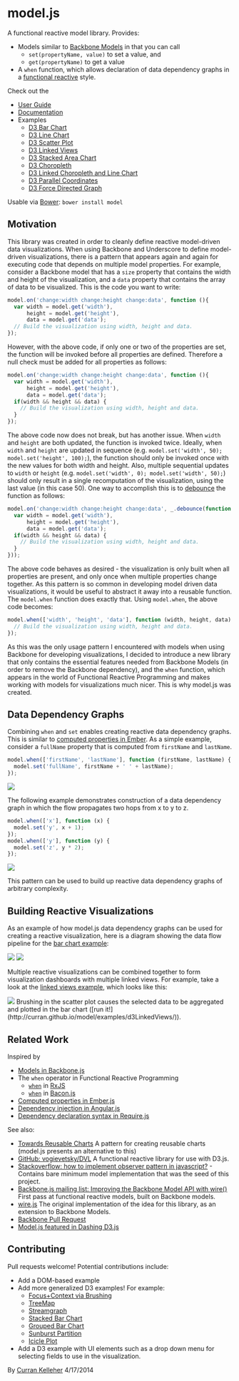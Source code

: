 model.js
========

A functional reactive model library. Provides:

 * Models similar to [Backbone Models](http://backbonejs.org/#Model) in that you can call
   * `set(propertyName, value)` to set a value, and
   * `get(propertyName)` to get a value
 * A `when` function, which allows declaration of data dependency graphs in a [functional reactive](http://stackoverflow.com/questions/1028250/what-is-functional-reactive-programming) style. 

Check out the

 * [User Guide](http://curran.github.io/model/docs/ModelSpec.html)
 * [Documentation](http://curran.github.io/model/docs/model.html)
 * Examples
   * [D3 Bar Chart](https://github.com/curran/model/tree/gh-pages/examples/d3BarChart)
   * [D3 Line Chart](https://github.com/curran/model/tree/gh-pages/examples/d3LineChart)
   * [D3 Scatter Plot](https://github.com/curran/model/tree/gh-pages/examples/d3ScatterPlot)
   * [D3 Linked Views](https://github.com/curran/model/tree/gh-pages/examples/d3LinkedViews)
   * [D3 Stacked Area Chart](https://github.com/curran/model/tree/gh-pages/examples/d3StackedArea)
   * [D3 Choropleth](https://github.com/curran/model/tree/gh-pages/examples/d3Choropleth)
   * [D3 Linked Choropleth and Line Chart](https://github.com/curran/model/tree/gh-pages/examples/d3LinkedChoropleth)
   * [D3 Parallel Coordinates](https://github.com/curran/model/tree/gh-pages/examples/d3ParallelCoordinates)
   * [D3 Force Directed Graph](https://github.com/curran/model/tree/gh-pages/examples/d3ForceDirectedGraph)

Usable via [Bower](http://bower.io/): `bower install model`

## Motivation

This library was created in order to cleanly define reactive model-driven data visualizations. When using Backbone and Underscore to define model-driven visualizations, there is a pattern that appears again and again for executing code that depends on multiple model properties. For example, consider a Backbone model that has a `size` property that contains the width and height of the visualization, and a `data` property that contains the array of data to be visualized. This is the code you want to write:

```javascript
model.on('change:width change:height change:data', function (){
  var width = model.get('width'),
      height = model.get('height'),
      data = model.get('data');
  // Build the visualization using width, height and data.
});
```

However, with the above code, if only one or two of the properties are set, the function will be invoked before all properties are defined. Therefore a null check must be added for all properties as follows:

```javascript
model.on('change:width change:height change:data', function (){
  var width = model.get('width'),
      height = model.get('height'),
      data = model.get('data');
  if(width && height && data) {
    // Build the visualization using width, height and data.
  }
});
```

The above code now does not break, but has another issue. When `width` and `height` are both updated, the function is invoked twice. Ideally, when `width` and `height` are updated in sequence (e.g. `model.set('width', 50); model.set('height', 100);`), the function should only be invoked once with the new values for both width and height. Also, multiple sequential updates to `width` or `height` (e.g. `model.set('width', 0); model.set('width', 50);`) should only result in a single recomputation of the visualization, using the last value (in this case 50). One way to accomplish this is to [debounce](http://underscorejs.org/#debounce) the function as follows:

```javascript
model.on('change:width change:height change:data', _.debounce(function (){
  var width = model.get('width'),
      height = model.get('height'),
      data = model.get('data');
  if(width && height && data) {
    // Build the visualization using width, height and data.
  }
}));
```

The above code behaves as desired - the visualization is only built when all properties are present, and only once when multiple properties change together. As this pattern is so common in developing model driven data visualizations, it would be useful to abstract it away into a reusable function. The `model.when` function does exactly that. Using `model.when`, the above code becomes:

```javascript
model.when(['width', 'height', 'data'], function (width, height, data) {
  // Build the visualization using width, height and data.
});
```

As this was the only usage pattern I encountered with models when using Backbone for developing visualizations, I decided to introduce a new library that only contains the essential features needed from Backbone Models (in order to remove the Backbone dependency), and the `when` function, which appears in the world of Functional Reactive Programming and makes working with models for visualizations much nicer. This is why model.js was created.

## Data Dependency Graphs

Combining `when` and `set` enables creating reactive data dependency graphs. This is similar to [computed properties in Ember](http://emberjs.com/guides/object-model/computed-properties/). As a simple example, consider a `fullName` property that is computed from `firstName` and `lastName`.

```javascript
model.when(['firstName', 'lastName'], function (firstName, lastName) {
  model.set('fullName', firstName + ' ' + lastName);
});
```

<img src="http://curran.github.io/model/images/computedProperty.png">

The following example demonstrates construction of a data dependency graph in which the flow propagates two hops from x to y to z.
```javascript
model.when(['x'], function (x) {
  model.set('y', x + 1);
});
model.when(['y'], function (y) {
  model.set('z', y * 2);
});
```

<img src="http://curran.github.io/model/images/dependencyGraph.png">

This pattern can be used to build up reactive data dependency graphs of arbitrary complexity. 

## Building Reactive Visualizations

As an example of how model.js data dependency graphs can be used for creating a reactive visualization, here is a diagram showing the data flow pipeline for the [bar chart example](https://github.com/curran/model/tree/gh-pages/examples/d3BarChart):

<img src="http://curran.github.io/model/images/barChart.png">
<img src="http://curran.github.io/model/images/barChartFlow.png">

Multiple reactive visualizations can be combined together to form visualization dashboards with multiple linked views. For example, take a look at the [linked views example](https://github.com/curran/model/tree/gh-pages/examples/d3LinkedViews), which looks like this:

<img src="http://curran.github.io/model/images/linkedViews.png">
Brushing in the scatter plot causes the selected data to be aggregated and plotted in the bar chart ([run it!](http://curran.github.io/model/examples/d3LinkedViews/)).

## Related Work

Inspired by

  * [Models in Backbone.js](http://backbonejs.org/#Model)
  * The `when` operator in Functional Reactive Programming
    * [`when`](https://github.com/Reactive-Extensions/RxJS/blob/master/doc/api/core/observable.md#rxobservablewhenargs) in [RxJS](http://reactive-extensions.github.io/RxJS/)
    * [`when`](https://github.com/baconjs/bacon.js/tree/master#bacon-when) in [Bacon.js](https://github.com/baconjs/bacon.js/tree/master)
  * [Computed properties in Ember.js](http://emberjs.com/guides/object-model/computed-properties/)
  * [Dependency injection in Angular.js](http://docs.angularjs.org/guide/di)
  * [Dependency declaration syntax in Require.js](http://requirejs.org/docs/api.html#defdep)

See also:

 * [Towards Reusable Charts](http://bost.ocks.org/mike/chart/) A pattern for creating reusable charts (model.js presents an alternative to this)
 * [GitHub: vogievetsky/DVL](https://github.com/vogievetsky/DVL) A functional reactive library for use with D3.js.
 * [Stackoverflow: how to implement observer pattern in javascript?](http://stackoverflow.com/questions/12308246/how-to-implement-observer-pattern-in-javascript) - Contains bare minimum model implementation that was the seed of this project.
 * [Backbone.js mailing list: Improving the Backbone Model API with wire()](https://groups.google.com/forum/#!searchin/backbonejs/wire/backbonejs/CnFLHg-d0uk/lIJ8wYxSiTEJ) First pass at functional reactive models, built on Backbone models.
 * [wire.js](https://github.com/curran/phd/blob/dac07e2e8c38da7343645d7a07ec17a762120ea0/prototype/src/wire.js) The original implementation of the idea for this library, as an extension to Backbone Models.
 * [Backbone Pull Request](https://github.com/jashkenas/backbone/pull/3135)
 * [Model.js featured in Dashing D3.js](https://www.dashingd3js.com/data-visualization-and-d3-newsletter/data-visualization-and-d3-newsletter-issue-75)

## Contributing

Pull requests welcome! Potential contributions include:

 * Add a DOM-based example
 * Add more generalized D3 examples! For example:
   * [Focus+Context via Brushing](http://bl.ocks.org/mbostock/1667367)
   * [TreeMap](http://bl.ocks.org/mbostock/4063582)
   * [Streamgraph](http://bl.ocks.org/mbostock/4060954)
   * [Stacked Bar Chart](http://bl.ocks.org/mbostock/3886208)
   * [Grouped Bar Chart](http://bl.ocks.org/mbostock/3887051)
   * [Sunburst Partition](http://bl.ocks.org/mbostock/4063423)
   * [Icicle Plot](http://mbostock.github.io/d3/talk/20111018/partition.html)
 * Add a D3 example with UI elements such as a drop down menu for selecting fields to use in the visualization.

By [Curran Kelleher](https://github.com/curran/portfolio) 4/17/2014
